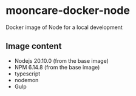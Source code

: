 # mooncare-docker-node
Docker image of Node for a local development

## Image content

* Nodejs 20.10.0 (from the base image)
* NPM 6.14.8 (from the base image)
* typescript
* nodemon
* Gulp